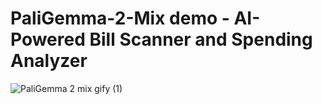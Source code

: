 # PaliGemma-2-Mix demo -  AI-Powered Bill Scanner and Spending Analyzer

![PaliGemma 2 mix gify (1)](https://github.com/user-attachments/assets/6a8ad819-726d-4293-9af7-cd3bed80630e)
